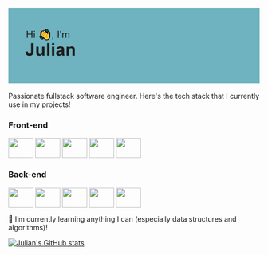 ![Header](/header.png)

Passionate fullstack software engineer. Here's the tech stack that I currently use in my projects!

<h3 align="left">Front-end</h3>
<p align="left">
<img align="center" src="https://cdn.jsdelivr.net/gh/devicons/devicon/icons/javascript/javascript-original.svg"  alt="" height="40" width="50" />
<img align="center" src="https://cdn.jsdelivr.net/gh/devicons/devicon/icons/react/react-original.svg" alt="" height="40" width="50" />
<img align="center" src="https://cdn.jsdelivr.net/gh/devicons/devicon/icons/html5/html5-original.svg" alt="" height="40" width="50" />
<img align="center" src="https://cdn.jsdelivr.net/gh/devicons/devicon/icons/css3/css3-original.svg" alt="" height="40" width="50" />
<img align="center" src="https://cdn.jsdelivr.net/gh/devicons/devicon/icons/nextjs/nextjs-original.svg" alt="" height="40" width="50" />
</p>

<h3 align="left">Back-end</h3>
<p align="left">
<img align="center" src="https://cdn.jsdelivr.net/gh/devicons/devicon/icons/nodejs/nodejs-original.svg"  alt="" height="40" width="50" />
<img align="center" src="https://cdn.jsdelivr.net/gh/devicons/devicon/icons/express/express-original-wordmark.svg" alt="" height="40" width="50" />
<img align="center" src="https://cdn.jsdelivr.net/gh/devicons/devicon/icons/mongodb/mongodb-original.svg" alt="" height="40" width="50" />
<img align="center" src="https://cdn.jsdelivr.net/gh/devicons/devicon/icons/mysql/mysql-original.svg" alt="" height="40" width="50" />
<img align="center" src="https://cdn.jsdelivr.net/gh/devicons/devicon/icons/postgresql/postgresql-original.svg" alt="" height="40" width="50" />
</p>


🌱 I’m currently learning anything I can (especially data structures and algorithms)!

[![Julian's GitHub stats](https://github-readme-stats.vercel.app/api?username=jutam653&show_icons=true&theme=radical)](https://github.com/jutam653/github-readme-stats)

<!--
**jutam653/jutam653** is a ✨ _special_ ✨ repository because its `README.md` (this file) appears on your GitHub profile.

Here are some ideas to get you started:

- 🔭 I’m currently working on ...
- 🌱 I’m currently learning ...
- 👯 I’m looking to collaborate on ...
- 🤔 I’m looking for help with ...
- 💬 Ask me about ...
- 📫 How to reach me: ...
- 😄 Pronouns: ...
- ⚡ Fun fact: ...
-->
